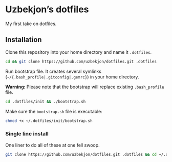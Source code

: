 # Uzbekjon’s dotfiles
My first take on dotfiles.

## Installation

Clone this repository into your home directory and name it `.dotfiles`.

```bash
cd && git clone https://github.com/uzbekjon/dotfiles.git .dotfiles
```

Run bootstrap file. It creates several symlinks (`~/{.bash_profile|.gitconfig|.gemrc}`) in your home directory.

**Warning:** Please note that the bootstrap will replace existing `.bash_profile` file.

```bash
cd .dotfiles/init && ./bootstrap.sh
```

Make sure the `bootstrap.sh` file is executable:

```bash
chmod +x ~/.dotfiles/init/bootstrap.sh
```

### Single line install

One liner to do all of these at one fell swoop.

```bash
git clone https://github.com/uzbekjon/dotfiles.git .dotfiles && cd ~/.dotfiles/init/ && chmod +x bootstrap.sh && ./bootstrap.sh
```
